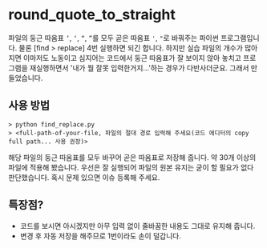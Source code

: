 # round_quote_to_straight
파일의 둥근 따옴표 `’`, `‘`, `“`, `”`를 모두 곧은 따옴표 `'`, `"`로 바꿔주는 파이썬 프로그램입니다. 물론 [find > replace] 4번 실행하면 되긴 합니다. 하지만 실습 파일의 개수가 많아지면 이마저도 노동이고 심지어는 코드에서 둥근 따옴표가 잘 보이지 않아 놓치고 프로그램을 재실행하면서 '내가 뭘 잘못 입력한거지...'하는 경우가 다반사더군요. 그래서 만들었습니다.


## 사용 방법
```
> python find_replace.py
> <full-path-of-your-file, 파일의 절대 경로 입력해 주세요(코드 에디터의 copy full path... 사용 권장)>
```

해당 파일의 둥근 따옴표를 모두 바꾸어 곧은 따옴표로 저장해 줍니다. 약 30개 이상의 파일에 적용해 봤습니다. 우선은 잘 실행되어 파일의 원본 유지는 굳이 할 필요가 없다 판단했습니다. 혹시 문제 있으면 이슈 등록해 주세요.

## 특장점?
- 코드를 보시면 아시겠지만 아무 입력 없이 줄바꿈한 내용도 그대로 유지해 줍니다.
- 변경 후 자동 저장을 해주므로 1번이라도 손이 덜갑니다.
